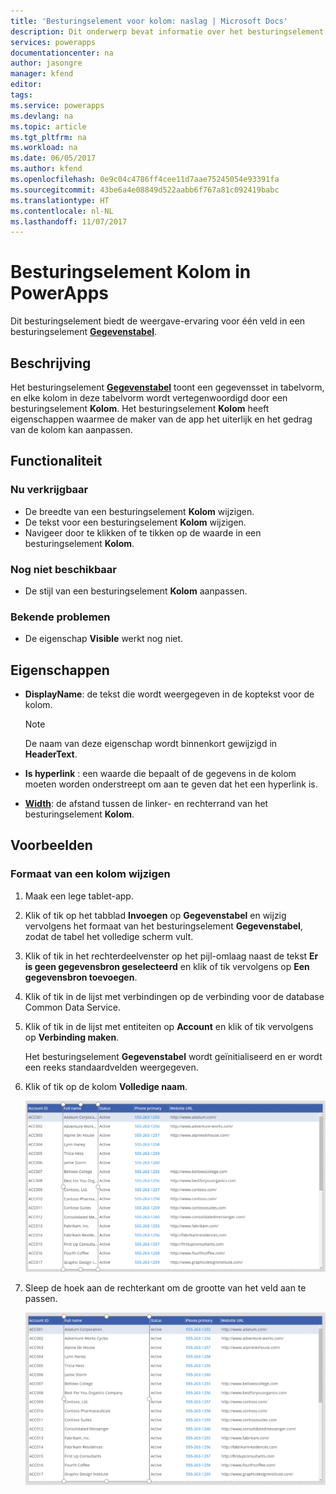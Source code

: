 ```yaml
---
title: 'Besturingselement voor kolom: naslag | Microsoft Docs'
description: Dit onderwerp bevat informatie over het besturingselement Kolom in Microsoft PowerApps.
services: powerapps
documentationcenter: na
author: jasongre
manager: kfend
editor: 
tags: 
ms.service: powerapps
ms.devlang: na
ms.topic: article
ms.tgt_pltfrm: na
ms.workload: na
ms.date: 06/05/2017
ms.author: kfend
ms.openlocfilehash: 0e9c04c4786ff4cee11d7aae75245054e93391fa
ms.sourcegitcommit: 43be6a4e08849d522aabb6f767a81c092419babc
ms.translationtype: HT
ms.contentlocale: nl-NL
ms.lasthandoff: 11/07/2017
---
```

# <a name="column-control-in-powerapps"></a>Besturingselement Kolom in PowerApps
Dit besturingselement biedt de weergave-ervaring voor één veld in een besturingselement [**Gegevenstabel**](control-data-table.md).

## <a name="description"></a>Beschrijving
Het besturingselement [**Gegevenstabel**](control-data-table.md) toont een gegevensset in tabelvorm, en elke kolom in deze tabelvorm wordt vertegenwoordigd door een besturingselement **Kolom**. Het besturingselement **Kolom** heeft eigenschappen waarmee de maker van de app het uiterlijk en het gedrag van de kolom kan aanpassen.

## <a name="capabilities"></a>Functionaliteit
### <a name="now-available"></a>Nu verkrijgbaar
* De breedte van een besturingselement **Kolom** wijzigen.
* De tekst voor een besturingselement **Kolom** wijzigen.
* Navigeer door te klikken of te tikken op de waarde in een besturingselement **Kolom**.

### <a name="not-yet-available"></a>Nog niet beschikbaar
* De stijl van een besturingselement **Kolom** aanpassen.

### <a name="known-issues"></a>Bekende problemen
* De eigenschap **Visible** werkt nog niet.

## <a name="properties"></a>Eigenschappen
* **DisplayName**: de tekst die wordt weergegeven in de koptekst voor de kolom.
  
  > [!NOTE]
  > De naam van deze eigenschap wordt binnenkort gewijzigd in **HeaderText**.
  > 
  > 
* **Is hyperlink** : een waarde die bepaalt of de gegevens in de kolom moeten worden onderstreept om aan te geven dat het een hyperlink is.
* [**Width**](properties-size-location.md): de afstand tussen de linker- en rechterrand van het besturingselement **Kolom**.

## <a name="examples"></a>Voorbeelden
### <a name="resize-a-column"></a>Formaat van een kolom wijzigen
1. Maak een lege tablet-app.
2. Klik of tik op het tabblad **Invoegen** op **Gegevenstabel** en wijzig vervolgens het formaat van het besturingselement **Gegevenstabel**, zodat de tabel het volledige scherm vult.
3. Klik of tik in het rechterdeelvenster op het pijl-omlaag naast de tekst **Er is geen gegevensbron geselecteerd** en klik of tik vervolgens op **Een gegevensbron toevoegen**.
4. Klik of tik in de lijst met verbindingen op de verbinding voor de database Common Data Service.
5. Klik of tik in de lijst met entiteiten op **Account** en klik of tik vervolgens op **Verbinding maken**.
   
    Het besturingselement **Gegevenstabel** wordt geïnitialiseerd en er wordt een reeks standaardvelden weergegeven.
6. Klik of tik op de kolom **Volledige naam**.
   
    ![Het besturingselement Kolom geselecteerd](./media/control-column/pre-resize-column.png)
7. Sleep de hoek aan de rechterkant om de grootte van het veld aan te passen.
   
    ![Formaat van het besturingselement Kolom wijzigen](./media/control-column/post-resize-column.png)

